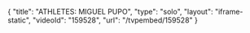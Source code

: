 {
    "title": "ATHLETES: MIGUEL PUPO",
    "type": "solo",
    "layout": "iframe-static",
    "videoId": "159528",
    "url": "\/tvpembed\/159528"
}